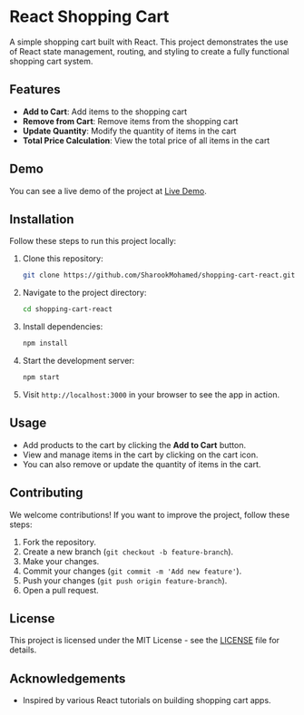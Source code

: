 # React Shopping Cart

A simple shopping cart built with React. This project demonstrates the use of React state management, routing, and styling to create a fully functional shopping cart system.

## Features

- **Add to Cart**: Add items to the shopping cart
- **Remove from Cart**: Remove items from the shopping cart
- **Update Quantity**: Modify the quantity of items in the cart
- **Total Price Calculation**: View the total price of all items in the cart

## Demo

You can see a live demo of the project at [Live Demo](#).

## Installation

Follow these steps to run this project locally:

1. Clone this repository:
    ```bash
    git clone https://github.com/SharookMohamed/shopping-cart-react.git
    ```

2. Navigate to the project directory:
    ```bash
    cd shopping-cart-react
    ```

3. Install dependencies:
    ```bash
    npm install
    ```

4. Start the development server:
    ```bash
    npm start
    ```

5. Visit `http://localhost:3000` in your browser to see the app in action.

## Usage

- Add products to the cart by clicking the **Add to Cart** button.
- View and manage items in the cart by clicking on the cart icon.
- You can also remove or update the quantity of items in the cart.

## Contributing

We welcome contributions! If you want to improve the project, follow these steps:

1. Fork the repository.
2. Create a new branch (`git checkout -b feature-branch`).
3. Make your changes.
4. Commit your changes (`git commit -m 'Add new feature'`).
5. Push your changes (`git push origin feature-branch`).
6. Open a pull request.

## License

This project is licensed under the MIT License - see the [LICENSE](LICENSE) file for details.

## Acknowledgements

- Inspired by various React tutorials on building shopping cart apps.
